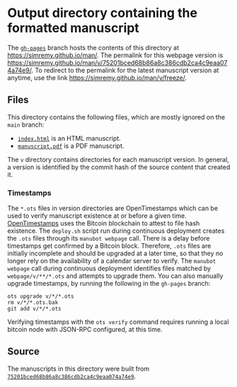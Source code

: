 # Output directory containing the formatted manuscript

The [`gh-pages`](https://github.com/simremy/man/tree/gh-pages) branch hosts the contents of this directory at <https://simremy.github.io/man/>.
The permalink for this webpage version is <https://simremy.github.io/man/v/75201bced68b86a8c386cdb2ca4c9eaa074a74e9/>.
To redirect to the permalink for the latest manuscript version at anytime, use the link <https://simremy.github.io/man/v/freeze/>.

## Files

This directory contains the following files, which are mostly ignored on the `main` branch:

+ [`index.html`](index.html) is an HTML manuscript.
+ [`manuscript.pdf`](manuscript.pdf) is a PDF manuscript.

The `v` directory contains directories for each manuscript version.
In general, a version is identified by the commit hash of the source content that created it.

### Timestamps

The `*.ots` files in version directories are OpenTimestamps which can be used to verify manuscript existence at or before a given time.
[OpenTimestamps](https://opentimestamps.org/) uses the Bitcoin blockchain to attest to file hash existence.
The `deploy.sh` script run during continuous deployment creates the `.ots` files through its `manubot webpage` call.
There is a delay before timestamps get confirmed by a Bitcoin block.
Therefore, `.ots` files are initially incomplete and should be upgraded at a later time, so that they no longer rely on the availability of a calendar server to verify.
The `manubot webpage` call during continuous deployment identifies files matched by `webpage/v/**/*.ots` and attempts to upgrade them.
You can also manually upgrade timestamps, by running the following in the `gh-pages` branch:

```shell
ots upgrade v/*/*.ots
rm v/*/*.ots.bak
git add v/*/*.ots
```

Verifying timestamps with the `ots verify` command requires running a local bitcoin node with JSON-RPC configured, at this time.

## Source

The manuscripts in this directory were built from
[`75201bced68b86a8c386cdb2ca4c9eaa074a74e9`](https://github.com/simremy/man/commit/75201bced68b86a8c386cdb2ca4c9eaa074a74e9).
